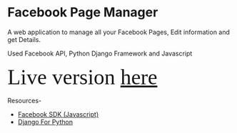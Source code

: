 # Facebook Page Manager

A web application to manage all your Facebook Pages, Edit information and get Details.

Used Facebook API, Python Django Framework and Javascript
<br><br>
<font face="Calibri" size=10>Live version <a href="http://bewithgaurav.pythonanywhere.com/">here</a></font>
<br><br>Resources-
<ul>
<li><a href="https://developers.facebook.com/docs/javascript">Facebook SDK (Javascript)</a>
<li><a href="https://www.djangoproject.com/">Django For Python</a>
</ul>
<br>

